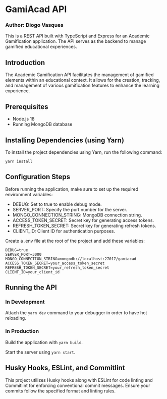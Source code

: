 # GamiAcad API

### Author: Diogo Vasques

This is a REST API built with TypeScript and Express for an Academic Gamification application. The API serves as the backend to manage gamified educational experiences.

## Introduction

The Academic Gamification API facilitates the management of gamified elements within an educational context. It allows for the creation, tracking, and management of various gamification features to enhance the learning experience.

## Prerequisites

- Node.js 18
- Running MongoDB database

## Installing Dependencies (using Yarn)

To install the project dependencies using Yarn, run the following command:

```yarn install```

## Configuration Steps

Before running the application, make sure to set up the required environment variables:

- DEBUG: Set to true to enable debug mode.
- SERVER_PORT: Specify the port number for the server.
- MONGO_CONNECTION_STRING: MongoDB connection string.
- ACCESS_TOKEN_SECRET: Secret key for generating access tokens.
- REFRESH_TOKEN_SECRET: Secret key for generating refresh tokens.
- CLIENT_ID: Client ID for authentication purposes.

Create a .env file at the root of the project and add these variables:

```properties
DEBUG=true
SERVER_PORT=3000
MONGO_CONNECTION_STRING=mongodb://localhost:27017/gamiacad
ACCESS_TOKEN_SECRET=your_access_token_secret
REFRESH_TOKEN_SECRET=your_refresh_token_secret
CLIENT_ID=your_client_id
```

## Running the API

### In Development

Attach the `yarn dev` command to your debugger in order to have hot reloading.

### In Production

Build the application with `yarn build`.

Start the server using `yarn start`.

## Husky Hooks, ESLint, and Commitlint

This project utilizes Husky hooks along with ESLint for code linting and Commitlint for enforcing conventional commit messages. Ensure your commits follow the specified format and linting rules.
